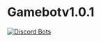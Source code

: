 # Gamebotv1.0.1
<a href="https://discordbots.org/bot/365751135086051340">
  <img src="https://discordbots.org/api/widget/365751135086051340.png" alt="Discord Bots" />
</a>
